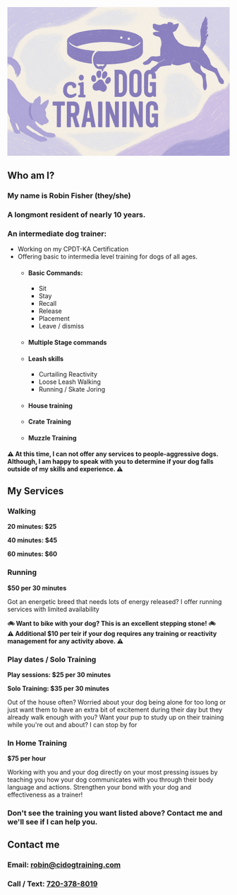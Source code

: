 <link rel="stylesheet" href="style.css" />
<title>ci Dog Training & Walking| Longmont, CO Dog Training & Walking</title>
<a href="#my-services">
    <div class="arrow-container">

![image](./banner.png)

<i class="arrow down"></i>
    </div>
</a>

## Who am I?

### My name is Robin Fisher (they/she)
### A longmont resident of nearly 10 years.
### An intermediate dog trainer:
* Working on my CPDT-KA Certification
* Offering basic to intermedia level training for dogs of all ages.
    * #### Basic Commands: 
        * Sit
        * Stay
        * Recall
        * Release
        * Placement
        * Leave / dismiss
    * #### Multiple Stage commands 
    * #### Leash skills
        * Curtailing Reactivity
        * Loose Leash Walking
        * Running / Skate Joring
    * #### House training
    * #### Crate Training
    * #### Muzzle Training

<div class="alert warn">
    <strong>
        ⚠️ At this time, I can not offer any services to people-aggressive dogs. Although, I am happy to speak with you to determine if your dog falls outside of my skills and experience. ⚠️
    </strong>
</div>

## My Services
### Walking
<div class="alert price">
    <strong>
20 minutes: $25

40 minutes: $45

60 minutes: $60
    </strong>
</div>

### Running

<div class="alert price">
    <strong>
$50 per 30 minutes
    </strong>
</div>

Got an energetic breed that needs lots of energy released? I offer running services with limited availability

<div class="alert info">
    <strong>
    🚲 Want to bike with your dog? This is an excellent stepping stone! 🚲
    </strong>
</div>

<div class="alert warn">
    <strong>
        ⚠️ Additional $10 per teir if your dog requires any training or reactivity management for any activity above. ⚠️
    </strong>
</div>

### Play dates / Solo Training
<div class="alert price">
    <strong>
Play sessions: $25 per 30 minutes

Solo Training: $35 per 30 minutes
    </strong>
</div>

Out of the house often? Worried about your dog being alone for too long or just want them to have an extra bit of excitement during their day but they already walk enough with you? Want your pup to study up on their training while you're out and about? I can stop by for

### In Home Training
<div class="alert price">
    <strong>
$75 per hour
    </strong>
</div>

Working with you and your dog directly on your most pressing issues by teaching you how your dog communicates with you through their body language and actions. Strengthen your bond with your dog and effectiveness as a trainer!

### Don't see the training you want listed above? Contact me and we'll see if I can help you. 

## Contact me

### Email: [robin@cidogtraining.com](mailto:robin@cidogtraining.com) 
### Call / Text: [720-378-8019](tel:720-378-8019)